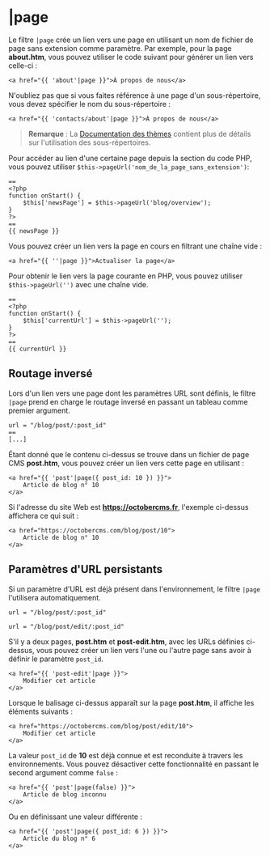 # |page

Le filtre `|page` crée un lien vers une page en utilisant un nom de fichier de page sans extension comme paramètre. Par exemple, pour la page **about.htm**, vous pouvez utiliser le code suivant pour générer un lien vers celle-ci :

    <a href="{{ 'about'|page }}">À propos de nous</a>

N'oubliez pas que si vous faites référence à une page d'un sous-répertoire, vous devez spécifier le nom du sous-répertoire :

    <a href="{{ 'contacts/about'|page }}">À propos de nous</a>

> **Remarque** : La [Documentation des thèmes](../cms/themes#subdirectories) contient plus de détails sur l'utilisation des sous-répertoires.

Pour accéder au lien d'une certaine page depuis la section du code PHP, vous pouvez utiliser `$this->pageUrl('nom_de_la_page_sans_extension')`:

    ==
    <?php
    function onStart() {
        $this['newsPage'] = $this->pageUrl('blog/overview');
    }
    ?>
    ==
    {{ newsPage }}

Vous pouvez créer un lien vers la page en cours en filtrant une chaîne vide :

    <a href="{{ ''|page }}">Actualiser la page</a>

Pour obtenir le lien vers la page courante en PHP, vous pouvez utiliser `$this->pageUrl('')` avec une chaîne vide.

    ==
    <?php
    function onStart() {
        $this['currentUrl'] = $this->pageUrl('');
    }
    ?>
    ==
    {{ currentUrl }}

<a name="reverse-routing"></a>
## Routage inversé

Lors d'un lien vers une page dont les paramètres URL sont définis, le filtre `|page` prend en charge le routage inversé en passant un tableau comme premier argument.

    url = "/blog/post/:post_id"
    ==
    [...]

Étant donné que le contenu ci-dessus se trouve dans un fichier de page CMS **post.htm**, vous pouvez créer un lien vers cette page en utilisant :

    <a href="{{ 'post'|page({ post_id: 10 }) }}">
        Article de blog n° 10
    </a>

Si l'adresse du site Web est **https://octobercms.fr**, l'exemple ci-dessus affichera ce qui suit :

    <a href="https://octobercms.com/blog/post/10">
        Article de blog n° 10
    </a>

<a name="persistent-parameters"></a>
## Paramètres d'URL persistants

Si un paramètre d'URL est déjà présent dans l'environnement, le filtre `|page` l'utilisera automatiquement.

    url = "/blog/post/:post_id"

    url = "/blog/post/edit/:post_id"

S'il y a deux pages, **post.htm** et **post-edit.htm**, avec les URLs définies ci-dessus, vous pouvez créer un lien vers l'une ou l'autre page sans avoir à définir le paramètre `post_id`.

    <a href="{{ 'post-edit'|page }}">
        Modifier cet article
    </a>

Lorsque le balisage ci-dessus apparaît sur la page **post.htm**, il affiche les éléments suivants :

    <a href="https://octobercms.com/blog/post/edit/10">
        Modifier cet article
    </a>

La valeur `post_id` de **10** est déjà connue et est reconduite à travers les environnements. Vous pouvez désactiver cette fonctionnalité en passant le second argument comme `false` :

    <a href="{{ 'post'|page(false) }}">
        Article de blog inconnu
    </a>

Ou en définissant une valeur différente :

    <a href="{{ 'post'|page({ post_id: 6 }) }}">
        Article du blog n° 6
    </a>
